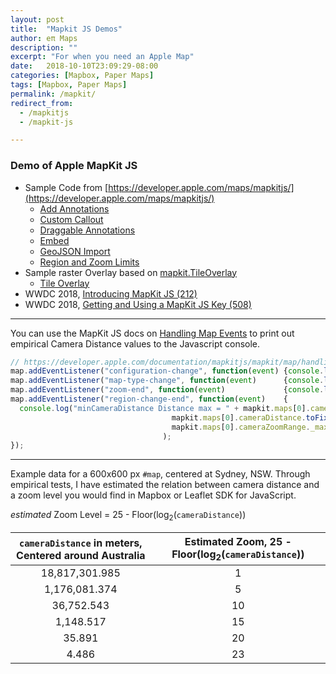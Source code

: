 ```yaml
---
layout: post
title:  "Mapkit JS Demos"
author: eπ Maps
description: ""
excerpt: "For when you need an Apple Map"
date:   2018-10-10T23:09:29-08:00
categories: [Mapbox, Paper Maps]
tags: [Mapbox, Paper Maps]
permalink: /mapkit/
redirect_from:
  - /mapkitjs
  - /mapkit-js

---
```


### Demo of Apple MapKit JS

* Sample Code from [https://developer.apple.com/maps/mapkitjs/](https://developer.apple.com/maps/mapkitjs/)
  * [Add Annotations](/projects/mapkitjs/Add-Annotations.html)
  * [Custom Callout](/projects/mapkitjs/Custom-Callout.html)
  * [Draggable Annotations](/projects/mapkitjs/Draggable-Annotations.html)
  * [Embed](/projects/mapkitjs/Embed.html)
  * [GeoJSON Import](/projects/mapkitjs/GeoJSON-Import.html)
  * [Region and Zoom Limits](/projects/mapkitjs//Region-and-Zoom-Limits.html)
* Sample raster Overlay based on [mapkit.TileOverlay](https://developer.apple.com/documentation/mapkitjs/mapkit/tileoverlay/2974035-mapkit_tileoverlay)
  * [Tile Overlay](/projects/mapkitjs/Tile-Overlay.html)
* WWDC 2018, [Introducing MapKit JS (212)](https://developer.apple.com/videos/play/wwdc2018/212/)
* WWDC 2018, [Getting and Using a MapKit JS Key (508)](https://developer.apple.com/videos/play/wwdc2018/508/)


---


You can use the MapKit JS docs on [Handling Map Events](https://developer.apple.com/documentation/mapkitjs/mapkit/map/handling_map_events) to print out empirical Camera Distance values to the Javascript console.

```javascript
// https://developer.apple.com/documentation/mapkitjs/mapkit/map/handling_map_events
map.addEventListener("configuration-change", function(event) {console.log(event.status);});
map.addEventListener("map-type-change", function(event)      {console.log(event.target.mapType);});
map.addEventListener("zoom-end", function(event)             {console.log("cameraDistance = " + mapkit.maps[0].cameraDistance);});
map.addEventListener("region-change-end", function(event)    {
  console.log("minCameraDistance Distance max = " + mapkit.maps[0].cameraZoomRange._minCameraDistance,
                                    mapkit.maps[0].cameraDistance.toFixed(3),
                                    mapkit.maps[0].cameraZoomRange._maxCameraDistance
                                  );
});

```

---

Example data for a 600x600 px `#map`, centered at Sydney, NSW.  Through empirical tests, I have estimated the relation between camera distance and a zoom level you would find in Mapbox or Leaflet SDK for JavaScript.

*estimated* Zoom Level = 25 - Floor(log<sub>2</sub>(`cameraDistance`))


| `cameraDistance` in meters, Centered around Australia | Estimated Zoom, 25 - Floor(log<sub>2</sub>(`cameraDistance`))   |
| :-------------: | :-------------: |
| 18,817,301.985 | 1       |
| 1,176,081.374 | 5       |
| 36,752.543 | 10       |
| 1,148.517 | 15       |
| 35.891 | 20       |
| 4.486 | 23       |
